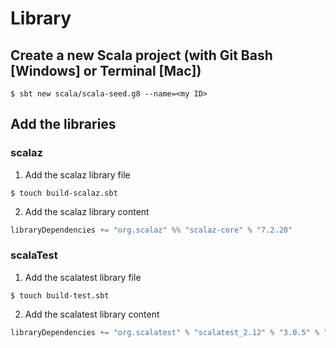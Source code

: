 # Library

## Create a new Scala project (with Git Bash [Windows] or Terminal [Mac])

```shell
$ sbt new scala/scala-seed.g8 --name=<my ID>
```

## Add the libraries

### scalaz

1. Add the scalaz library file

```shell
$ touch build-scalaz.sbt
```

2.  Add the scalaz library content

```scala
libraryDependencies += "org.scalaz" %% "scalaz-core" % "7.2.20"
```

### scalaTest

1. Add the scalatest library file

```shell
$ touch build-test.sbt
```

2.  Add the scalatest library content

```scala
libraryDependencies += "org.scalatest" % "scalatest_2.12" % "3.0.5" % "test"
```



